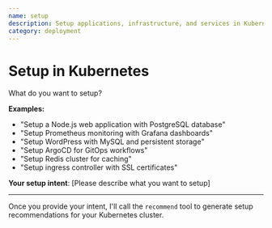 ```yaml
---
name: setup
description: Setup applications, infrastructure, and services in Kubernetes
category: deployment
---
```


# Setup in Kubernetes

What do you want to setup?

**Examples:**
- "Setup a Node.js web application with PostgreSQL database"
- "Setup Prometheus monitoring with Grafana dashboards"
- "Setup WordPress with MySQL and persistent storage"
- "Setup ArgoCD for GitOps workflows"
- "Setup Redis cluster for caching"
- "Setup ingress controller with SSL certificates"

**Your setup intent**: [Please describe what you want to setup]

---

Once you provide your intent, I'll call the `recommend` tool to generate setup recommendations for your Kubernetes cluster.